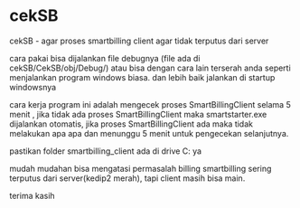 # cekSB
cekSB - agar proses smartbilling client agar tidak terputus dari server

cara pakai bisa dijalankan file debugnya (file ada di cekSB/CekSB/obj/Debug/) atau bisa dengan cara lain terserah anda seperti menjalankan program windows biasa. dan lebih baik jalankan di startup windowsnya


cara kerja program ini adalah mengecek proses SmartBillingClient selama 5 menit , 
jika tidak ada proses SmartBillingClient maka smartstarter.exe dijalankan otomatis, jika proses SmartBillingClient ada maka tidak melakukan apa apa dan menunggu 5 menit untuk pengecekan selanjutnya.

pastikan folder smartbilling_client ada di drive C: ya 

mudah mudahan bisa mengatasi permasalah billing smartbilling sering terputus dari server(kedip2 merah), tapi client masih bisa main.

terima kasih
